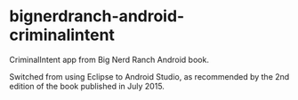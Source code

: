 # bignerdranch-android-criminalintent
CriminalIntent app from Big Nerd Ranch Android book.

Switched from using Eclipse to Android Studio, as recommended by the 2nd edition of the book published in July 2015.
